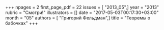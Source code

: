 +++
npages = 2
first_page_pdf = 22
issues = [ "2013_05",]
year = "2013"
rubric = "Смотри!"
illustrators = []
date = "2017-05-03T00:17:30+03:00"
month = "05"
authors = [ "Григорий Фельдман",]
title = "Теоремы о бабочках"
+++
